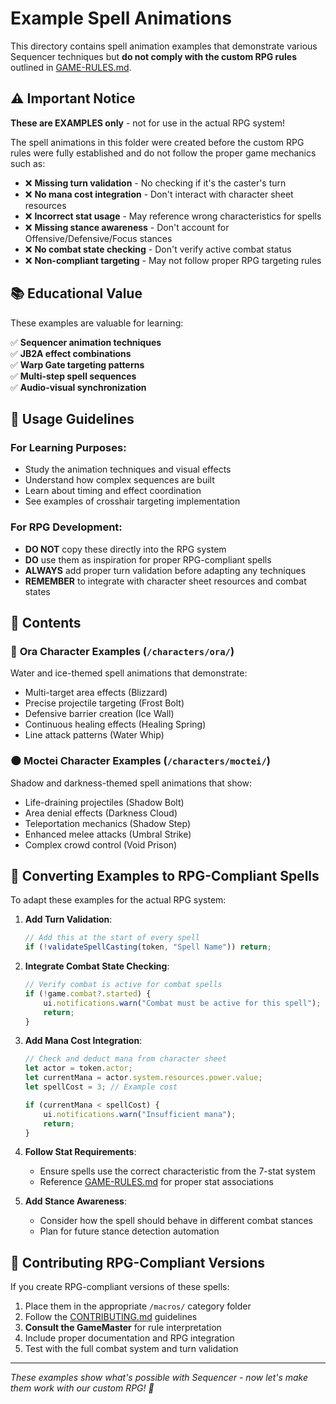 # Example Spell Animations

This directory contains spell animation examples that demonstrate various Sequencer techniques but **do not comply with the custom RPG rules** outlined in [GAME-RULES.md](../GAME-RULES.md).

## ⚠️ Important Notice

**These are EXAMPLES only** - not for use in the actual RPG system!

The spell animations in this folder were created before the custom RPG rules were fully established and do not follow the proper game mechanics such as:

- ❌ **Missing turn validation** - No checking if it's the caster's turn
- ❌ **No mana cost integration** - Don't interact with character sheet resources  
- ❌ **Incorrect stat usage** - May reference wrong characteristics for spells
- ❌ **Missing stance awareness** - Don't account for Offensive/Defensive/Focus stances
- ❌ **No combat state checking** - Don't verify active combat status
- ❌ **Non-compliant targeting** - May not follow proper RPG targeting rules

## 📚 Educational Value

These examples are valuable for learning:

✅ **Sequencer animation techniques**  
✅ **JB2A effect combinations**  
✅ **Warp Gate targeting patterns**  
✅ **Multi-step spell sequences**  
✅ **Audio-visual synchronization**  

## 🎯 Usage Guidelines

### For Learning Purposes:
- Study the animation techniques and visual effects
- Understand how complex sequences are built
- Learn about timing and effect coordination
- See examples of crosshair targeting implementation

### For RPG Development:
- **DO NOT** copy these directly into the RPG system
- **DO** use them as inspiration for proper RPG-compliant spells
- **ALWAYS** add proper turn validation before adapting any techniques
- **REMEMBER** to integrate with character sheet resources and combat states

## 📁 Contents

### 🌊 **Ora Character Examples** (`/characters/ora/`)
Water and ice-themed spell animations that demonstrate:
- Multi-target area effects (Blizzard)
- Precise projectile targeting (Frost Bolt)  
- Defensive barrier creation (Ice Wall)
- Continuous healing effects (Healing Spring)
- Line attack patterns (Water Whip)

### 🌑 **Moctei Character Examples** (`/characters/moctei/`)
Shadow and darkness-themed spell animations that show:
- Life-draining projectiles (Shadow Bolt)
- Area denial effects (Darkness Cloud)
- Teleportation mechanics (Shadow Step)
- Enhanced melee attacks (Umbral Strike)
- Complex crowd control (Void Prison)

## 🔄 Converting Examples to RPG-Compliant Spells

To adapt these examples for the actual RPG system:

1. **Add Turn Validation**:
   ```javascript
   // Add this at the start of every spell
   if (!validateSpellCasting(token, "Spell Name")) return;
   ```

2. **Integrate Combat State Checking**:
   ```javascript
   // Verify combat is active for combat spells
   if (!game.combat?.started) {
       ui.notifications.warn("Combat must be active for this spell");
       return;
   }
   ```

3. **Add Mana Cost Integration**:
   ```javascript
   // Check and deduct mana from character sheet
   let actor = token.actor;
   let currentMana = actor.system.resources.power.value;
   let spellCost = 3; // Example cost
   
   if (currentMana < spellCost) {
       ui.notifications.warn("Insufficient mana");
       return;
   }
   ```

4. **Follow Stat Requirements**:
   - Ensure spells use the correct characteristic from the 7-stat system
   - Reference [GAME-RULES.md](../GAME-RULES.md) for proper stat associations

5. **Add Stance Awareness**:
   - Consider how the spell should behave in different combat stances
   - Plan for future stance detection automation

## 🤝 Contributing RPG-Compliant Versions

If you create RPG-compliant versions of these spells:

1. Place them in the appropriate `/macros/` category folder
2. Follow the [CONTRIBUTING.md](../CONTRIBUTING.md) guidelines
3. **Consult the GameMaster** for rule interpretation
4. Include proper documentation and RPG integration
5. Test with the full combat system and turn validation

---

*These examples show what's possible with Sequencer - now let's make them work with our custom RPG! 🎲*